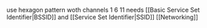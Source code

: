 use hexagon pattern woth channels 1 6 11
needs 
[[Basic Service Set Identifier|BSSID]] and [[Service Set Identifier|SSID]]
[[Networking]]